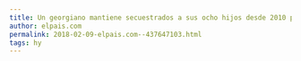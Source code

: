 ```yaml
---
title: Un georgiano mantiene secuestrados a sus ocho hijos desde 2010 para “protegerlos de la sociedad”
author: elpais.com
permalink: 2018-02-09-elpais.com--437647103.html
tags: hy
---
```


